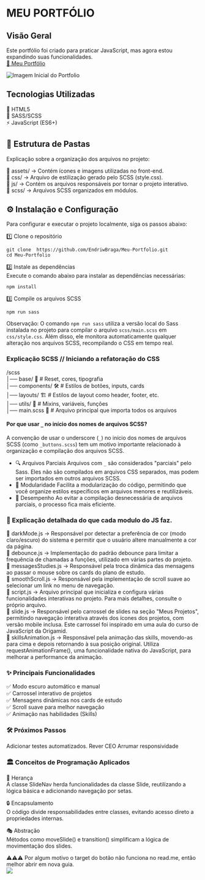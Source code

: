 # MEU PORTFÓLIO

## Visão Geral
Este portfólio foi criado para praticar JavaScript, mas agora estou expandindo suas funcionalidades.  
[🔗 Meu Portfólio](https://meu-portfolio-ten-blond.vercel.app/)

![Imagem Inicial do Portfolio](assets/img/imgPortfolio.png/)

## Tecnologias Utilizadas  
🔶 HTML5  
🎨 SASS/SCSS  
⚡ JavaScript (ES6+)

## 📂 Estrutura de Pastas
Explicação sobre a organização dos arquivos no projeto:

📂 assets/ → Contém ícones e imagens utilizadas no front-end.    
📂 css/ → Arquivo de estilização gerado pelo SCSS (style.css).   
📂 js/ → Contém os arquivos responsáveis por tornar o projeto interativo.    
📂 scss/ → Arquivos SCSS organizados em módulos.   

## ⚙️ Instalação e Configuração  

Para configurar e executar o projeto localmente, siga os passos abaixo:   

1️⃣ Clone o repositório  

```git clone  https://github.com/EndriwBraga/Meu-Portfolio.git ```  
``` cd Meu-Portfolio ```    

2️⃣ Instale as dependências    
Execute o comando abaixo para instalar as dependências necessárias:    

```npm install```   

3️⃣ Compile os arquivos SCSS    

```npm run sass```   

Observação: O comando ```npm run sass``` utiliza a versão local do Sass instalada no projeto para compilar o arquivo ```scss/main.scss``` em ```css/style.css```. Além disso, ele monitora automaticamente qualquer alteração nos arquivos SCSS, recompilando o CSS em tempo real.  

### Explicação SCSS // Iniciando a refatoração do CSS

/scss  
│── base/ 🧱         # Reset, cores, tipografia  
│── components/ 🛠️   # Estilos de botões, inputs, cards  
│── layouts/ 🏗️      # Estilos de layout como header, footer, etc.  
│── utils/ 🔧        # Mixins, variáveis, funções  
│── main.scss 🌟     # Arquivo principal que importa todos os arquivos  

#### Por que usar `_` no início dos nomes de arquivos SCSS?  
A convenção de usar o underscore (`_`) no início dos nomes de arquivos SCSS (como `_buttons.scss`) tem um motivo importante relacionado à organização e compilação dos arquivos SCSS.  

- 🔍 Arquivos Parciais Arquivos com `_` são considerados "parciais" pelo Sass. Eles não são compilados em arquivos CSS separados, mas podem ser importados em outros arquivos SCSS.   
- 🔄 Modularidade Facilita a modularização do código, permitindo que você organize estilos específicos em arquivos menores e reutilizáveis.   
- 🚀 Desempenho Ao evitar a compilação desnecessária de arquivos parciais, o processo fica mais eficiente.   

### 📜 Explicação detalhada do que cada modulo do JS faz.  

📄 darkMode.js → Responsável por detectar a preferência de cor (modo claro/escuro) do sistema e permitir que o usuário altere manualmente a cor da página.  
📄 debounce.js → Implementação do padrão debounce para limitar a frequência de chamadas a funções, utilizado em várias partes do projeto.  
📄 messagesStudies.js → Responsável pela troca dinâmica das mensagens ao passar o mouse sobre os cards do plano de estudo.  
📄 smoothScroll.js → Responsável pela implementação de scroll suave ao selecionar um link no menu de navegação.  
📄 script.js → Arquivo principal que inicializa e configura várias funcionalidades interativas no projeto. Para mais detalhes, consulte o próprio arquivo.  
📄 slide.js → Responsável pelo carrossel de slides na seção "Meus Projetos", permitindo navegação interativa através dos ícones dos projetos, com versão mobile inclusa. Este carrossel foi inspirado em uma aula do curso de JavaScript da Origamid.  
📄 skillsAnimation.js → Responsável pela animação das skills, movendo-as para cima e depois retornando à sua posição original. Utiliza requestAnimationFrame(), uma funcionalidade nativa do JavaScript, para melhorar a performance da animação.  

### ✨ Principais Funcionalidades   
✅ Modo escuro automático e manual     
✅ Carrossel interativo de projetos    
✅ Mensagens dinâmicas nos cards de estudo  
✅ Scroll suave para melhor navegação  
✅ Animação nas habilidades (Skills)  

### 🛠️ Próximos Passos

Adicionar testes automatizados.
Rever CEO
Arrumar responsividade

### 🏛️ Conceitos de Programação Aplicados

🔄 Herança  
A classe SlideNav herda funcionalidades da classe Slide, reutilizando a lógica básica e adicionando navegação por setas.   

🔒 Encapsulamento  
O código divide responsabilidades entre classes, evitando acesso direto a propriedades internas.  

🎭 Abstração  
Métodos como moveSlide() e transition() simplificam a lógica de movimentação dos slides.   

⚠️⚠️⚠️ Por algum motivo o target do botão não funciona no read.me, então melhor abrir em nova guia.  
<a href="https://meu-portfolio-ten-blond.vercel.app/" target="_blank" rel="noopener noreferrer">
    <img src="https://img.shields.io/badge/Acessar%20Portfólio-28a745?style=for-the-badge&logo=github&logoColor=white">
</a>
